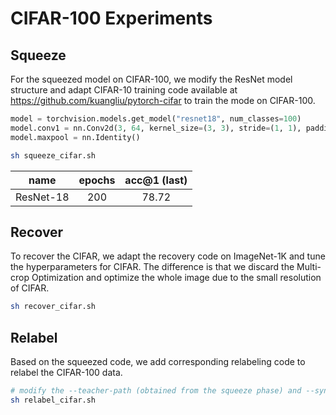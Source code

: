 # CIFAR-100 Experiments

## Squeeze

For the squeezed model on CIFAR-100, we modify the ResNet model structure and adapt CIFAR-10 training code available at <https://github.com/kuangliu/pytorch-cifar> to train the mode on CIFAR-100.

```python
model = torchvision.models.get_model("resnet18", num_classes=100)
model.conv1 = nn.Conv2d(3, 64, kernel_size=(3, 3), stride=(1, 1), padding=(1, 1), bias=False)
model.maxpool = nn.Identity()
```

```bash
sh squeeze_cifar.sh
```

|   name    | epochs | acc@1 (last) |
| :-------: | :----: | :----------: |
| ResNet-18 |  200   |    78.72     |

## Recover

To recover the CIFAR, we adapt the recovery code on ImageNet-1K and tune the hyperparameters for CIFAR. The difference is that we discard the Multi-crop Optimization and optimize the whole image due to the small resolution of CIFAR.

```bash
sh recover_cifar.sh
```

## Relabel

Based on the squeezed code, we add corresponding relabeling code to relabel the CIFAR-100 data.

```bash
# modify the --teacher-path (obtained from the squeeze phase) and --syn-data-path (obtained from the recover phase) in relabel_cifar.sh
sh relabel_cifar.sh
```
